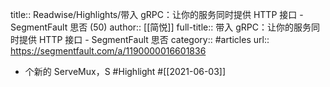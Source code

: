 title:: Readwise/Highlights/带入 gRPC：让你的服务同时提供 HTTP 接口 - SegmentFault 思否 (50)
author:: [[简悦]]
full-title:: 带入 gRPC：让你的服务同时提供 HTTP 接口 - SegmentFault 思否
category:: #articles
url:: https://segmentfault.com/a/1190000016601836

- 个新的 ServeMux，S #Highlight #[[2021-06-03]]